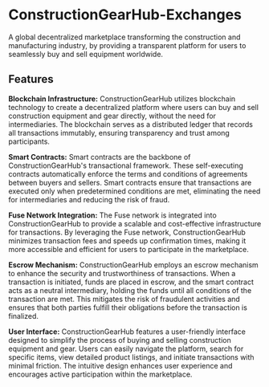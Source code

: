 # ConstructionGearHub-Exchanges
A global decentralized marketplace transforming the construction and manufacturing industry, by providing a transparent platform for users to seamlessly buy and sell equipment worldwide.

## Features

**Blockchain Infrastructure:** ConstructionGearHub utilizes blockchain technology to create a decentralized platform where users can buy and sell construction equipment and gear directly, without the need for intermediaries. The blockchain serves as a distributed ledger that records all transactions immutably, ensuring transparency and trust among participants.

**Smart Contracts:** Smart contracts are the backbone of ConstructionGearHub's transactional framework. These self-executing contracts automatically enforce the terms and conditions of agreements between buyers and sellers. Smart contracts ensure that transactions are executed only when predetermined conditions are met, eliminating the need for intermediaries and reducing the risk of fraud.

**Fuse Network Integration:** The Fuse network is integrated into ConstructionGearHub to provide a scalable and cost-effective infrastructure for transactions. By leveraging the Fuse network, ConstructionGearHub minimizes transaction fees and speeds up confirmation times, making it more accessible and efficient for users to participate in the marketplace.

**Escrow Mechanism:** ConstructionGearHub employs an escrow mechanism to enhance the security and trustworthiness of transactions. When a transaction is initiated, funds are placed in escrow, and the smart contract acts as a neutral intermediary, holding the funds until all conditions of the transaction are met. This mitigates the risk of fraudulent activities and ensures that both parties fulfill their obligations before the transaction is finalized.

**User Interface:** ConstructionGearHub features a user-friendly interface designed to simplify the process of buying and selling construction equipment and gear. Users can easily navigate the platform, search for specific items, view detailed product listings, and initiate transactions with minimal friction. The intuitive design enhances user experience and encourages active participation within the marketplace.

